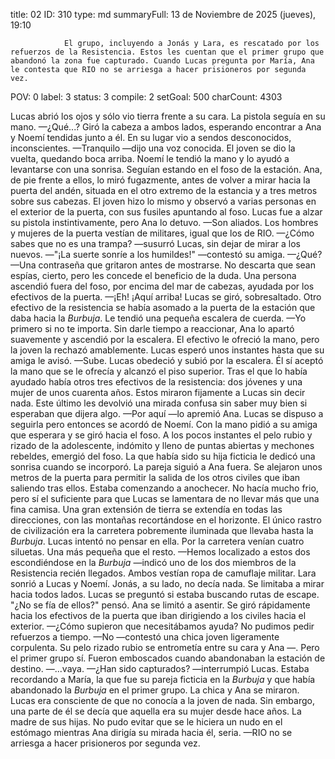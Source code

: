 title:          02
ID:             310
type:           md
summaryFull:    13 de Noviembre de 2025 (jueves), 19:10
                
                El grupo, incluyendo a Jonás y Lara, es rescatado por los refuerzos de la Resistencia. Estos les cuentan que el primer grupo que abandonó la zona fue capturado. Cuando Lucas pregunta por María, Ana le contesta que RIO no se arriesga a hacer prisioneros por segunda vez.
POV:            0
label:          3
status:         3
compile:        2
setGoal:        500
charCount:      4303


Lucas abrió los ojos y sólo vio tierra frente a su cara. La pistola seguía en su mano.
—¿Qué...?
Giró la cabeza a ambos lados, esperando encontrar a Ana y Noemí tendidas junto a él. En su lugar vio a sendos desconocidos, inconscientes.
—Tranquilo —dijo una voz conocida.
El joven se dio la vuelta, quedando boca arriba. Noemí le tendió la mano y lo ayudó a levantarse con una sonrisa.
Seguían estando en el foso de la estación.
Ana, de pie frente a ellos, lo miró fugazmente, antes de volver a mirar hacia la puerta del andén, situada en el otro extremo de la estancia y a tres metros sobre sus cabezas.
El joven hizo lo mismo y observó a varias personas en el exterior de la puerta, con sus fusiles apuntando al foso. Lucas fue a alzar su pistola instintivamente, pero Ana lo detuvo.
—Son aliados.
Los hombres y mujeres de la puerta vestían de militares, igual que los de RIO.
—¿Cómo sabes que no es una trampa? —susurró Lucas, sin dejar de mirar a los nuevos.
—"¡La suerte sonríe a los humildes!" —contestó su amiga.
—¿Qué?
—Una contraseña que gritaron antes de mostrarse. No descarta que sean espías, cierto, pero les concede el beneficio de la duda.
Una persona ascendió fuera del foso, por encima del mar de cabezas, ayudada por los efectivos de la puerta.
—¡Eh! ¡Aquí arriba!
Lucas se giró, sobresaltado. Otro efectivo de la resistencia se había asomado a la puerta de la estación que daba hacia la *Burbuja*. Le tendió una pequeña escalera de cuerda.
—Yo primero si no te importa.
Sin darle tiempo a reaccionar, Ana lo apartó suavemente y ascendió por la escalera. El efectivo le ofreció la mano, pero la joven la rechazó amablemente. Lucas esperó unos instantes hasta que su amiga le avisó.
—Sube.
Lucas obedeció y subió por la escalera. Él sí aceptó la mano que se le ofrecía y alcanzó el piso superior. Tras el que lo había ayudado había otros tres efectivos de la resistencia: dos jóvenes y una mujer de unos cuarenta años. Estos miraron fijamente a Lucas sin decir nada. Este último les devolvió una mirada confusa sin saber muy bien si esperaban que dijera algo.
—Por aquí —lo apremió Ana.
Lucas se dispuso a seguirla pero entonces se acordó de Noemí. Con la mano pidió a su amiga que esperara y se giró hacia el foso. A los pocos instantes el pelo rubio y rizado de la adolescente, indómito y lleno de puntas abiertas y mechones rebeldes, emergió del foso. La que había sido su hija ficticia le dedicó una sonrisa cuando se incorporó.
La pareja siguió a Ana fuera. Se alejaron unos metros de la puerta para permitir la salida de los otros civiles que iban saliendo tras ellos.
Estaba comenzando a anochecer. No hacía mucho frio, pero sí el suficiente para que Lucas se lamentara de no llevar más que una fina camisa. Una gran extensión de tierra se extendía en todas las direcciones, con las montañas recortándose en el horizonte.
El único rastro de civilización era la carretera pobremente iluminada que llevaba hasta la *Burbuja*. Lucas intentó no pensar en ella.
Por la carretera venían cuatro siluetas. Una más pequeña que el resto.
—Hemos localizado a estos dos escondiéndose en la *Burbuja* —indicó uno de los dos miembros de la Resistencia recién llegados. Ambos vestían ropa de camuflaje militar.
Lara sonrió a Lucas y Noemí. Jonás, a su lado, no decía nada. Se limitaba a mirar hacia todos lados.
Lucas se preguntó si estaba buscando rutas de escape.
"¿No se fía de ellos?" pensó.
Ana se limitó a asentir. Se giró rápidamente hacia los efectivos de la puerta que iban dirigiendo a los civiles hacia el exterior.
—¿Cómo supieron que necesitábamos ayuda? No pudimos pedir refuerzos a tiempo.
—No —contestó una chica joven ligeramente corpulenta. Su pelo rizado rubio se entrometía entre su cara y Ana —. Pero el primer grupo sí. Fueron emboscados cuando abandonaban la estación de destino.
—...vaya.
—¿Han sido capturados? —interrumpió Lucas. Estaba recordando a María, la que fue su pareja ficticia en la *Burbuja* y que había abandonado la *Burbuja* en el primer grupo.
La chica y Ana se miraron.
Lucas era consciente de que no conocía a la joven de nada. Sin embargo, una parte de él se decía que aquella era su mujer desde hace años. La madre de sus hijas.
No pudo evitar que se le hiciera un nudo en el estómago mientras Ana dirigía su mirada hacia él, seria.
—RIO no se arriesga a hacer prisioneros por segunda vez.